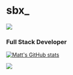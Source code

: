 # sbx_

![](https://komarev.com/ghpvc/?username=thesbx&color=blue&)

### Full Stack Developer

[![Matt's GitHub stats](https://github-readme-stats.vercel.app/api?username=thesbx&show_icons=true&theme=radical)](https://github.com/anuraghazra/github-readme-stats)

![](https://github.com/thesbx/github-stats/blob/master/generated/languages.svg)

